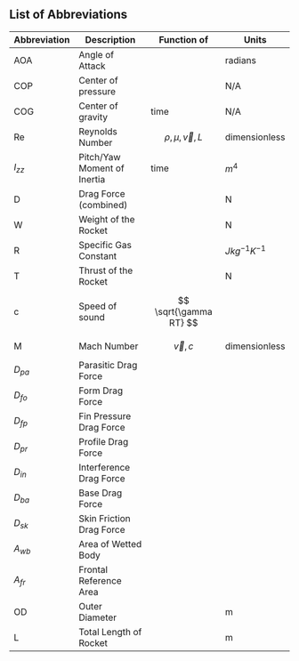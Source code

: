 ## List of Abbreviations

| Abbreviation | Description                 | Function of              | Units              |
| ---          | ---                         | ---                      | ---                |
| AOA          | Angle of Attack             |                          | radians            |
| COP          | Center of pressure          |                          | N/A                |
| COG          | Center of gravity           | time                     | N/A                |
| Re           | Reynolds Number             | $$ \rho,\mu,\vec{v},L $$ | dimensionless      |
| $I_{zz}$     | Pitch/Yaw Moment of Inertia | time                     | $m^4$              |
| D            | Drag Force (combined)       |                          | N                  |
| W            | Weight of the Rocket        |                          | N                  |
| R            | Specific Gas Constant       |                          | $J kg^{-1} K^{-1}$ |
| T            | Thrust of the Rocket        |                          | N                  |
| c            | Speed of sound              | $$ \sqrt{\gamma RT} $$   |                    |
| M            | Mach Number                 | $$ \vec{v}, c $$         | dimensionless      |
| $D_{pa}$     | Parasitic Drag Force        |                          |                    |
| $D_{fo}$     | Form Drag Force             |                          |                    |
| $D_{fp}$     | Fin Pressure Drag Force     |                          |                    |
| $D_{pr}$     | Profile Drag Force          |                          |                    |
| $D_{in}$     | Interference Drag Force     |                          |                    |
| $D_{ba}$     | Base Drag Force             |                          |                    |
| $D_{sk}$     | Skin Friction Drag Force    |                          |                    |
| $A_{wb}$     | Area of Wetted Body         |                          |                    |
| $A_{fr}$     | Frontal Reference Area      |                          |                    |
| OD           | Outer Diameter              |                          | m                  |
| L            | Total Length of Rocket      |                          | m                  |

